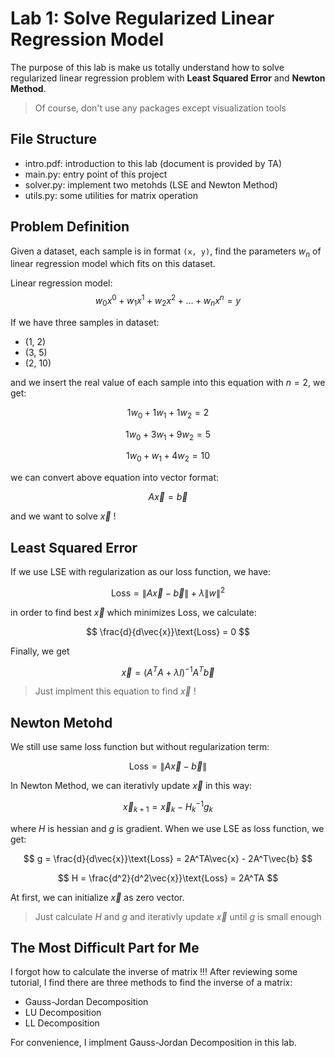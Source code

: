 # Lab 1: Solve Regularized Linear Regression Model

The purpose of this lab is make us totally understand how to solve regularized linear regression problem with **Least Squared Error** and **Newton Method**.

> Of course, don't use any packages except visualization tools

## File Structure
- intro.pdf: introduction to this lab (document is provided by TA)
- main.py: entry point of this project
- solver.py: implement two metohds (LSE and Newton Method)
- utils.py: some utilities for matrix operation

## Problem Definition
Given a dataset, each sample is in format `(x, y)`, find the parameters $w_n$ of linear regression model which fits on this dataset.

Linear regression model:
$$
w_0x^0 + w_1x^1 + w_2x^2 + ... + w_nx^n = y
$$

If we have three samples in dataset:

- (1, 2)
- (3, 5)
- (2, 10)

and we insert the real value of each sample into this equation with $n=2$, we get:

$$
1w_0 + 1w_1 + 1w_2 = 2
$$

$$
1w_0 + 3w_1 + 9w_2 = 5
$$

$$
1w_0 + w_1 + 4w_2 = 10
$$

we can convert above equation into vector format:

$$
A\vec{x} = \vec{b}
$$

and we want to solve $\vec{x}$ !

## Least Squared Error

If we use LSE with regularization as our loss function, we have:

$$
\text{Loss} = \lVert A\vec{x}-\vec{b} \rVert + \lambda \lVert w \rVert^2
$$

in order to find best $\vec{x}$ which minimizes $\text{Loss}$, we calculate:

$$
\frac{d}{d\vec{x}}\text{Loss} = 0
$$

Finally, we get

$$
\vec{x} = (A^TA + \lambda I)^{-1}A^T\vec{b}
$$

> Just implment this equation to find $\vec{x}$ !

## Newton Metohd

We still use same loss function but without regularization term:

$$
\text{Loss} = \lVert A\vec{x}-\vec{b} \rVert
$$

In Newton Method, we can iterativly update $\vec{x}$ in this way:

$$
\vec{x}_{k+1} = \vec{x}_{k} - H^{-1}_{k} g_k
$$

where $H$ is hessian and $g$ is gradient. When we use LSE as loss function, we get:

$$
g = \frac{d}{d\vec{x}}\text{Loss} = 2A^TA\vec{x} - 2A^T\vec{b}
$$

$$
H = \frac{d^2}{d^2\vec{x}}\text{Loss} = 2A^TA
$$

At first, we can initialize $\vec{x}$ as zero vector.

> Just calculate $H$ and $g$ and iterativly update $\vec{x}$ until $g$ is small enough

## The Most Difficult Part for Me

I forgot how to calculate the inverse of matrix !!! After reviewing some tutorial, I find there are three methods to find the inverse of a matrix:

- Gauss-Jordan Decomposition
- LU Decomposition
- LL Decomposition

For convenience, I implment Gauss-Jordan Decomposition in this lab.